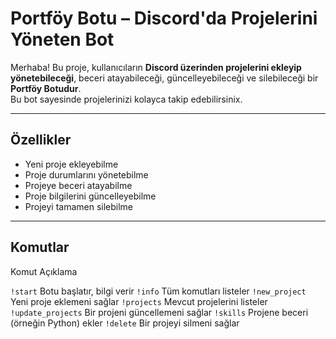 # Portföy Botu – Discord'da Projelerini Yöneten Bot

Merhaba! Bu proje, kullanıcıların **Discord üzerinden projelerini ekleyip yönetebileceği**, beceri atayabileceği, güncelleyebileceği ve silebileceği bir **Portföy Botudur**.  
Bu bot sayesinde projelerinizi kolayca takip edebilirsinix.

---

## Özellikler
-  Yeni proje ekleyebilme
-  Proje durumlarını yönetebilme
-  Projeye beceri atayabilme
-  Proje bilgilerini güncelleyebilme
-  Projeyi tamamen silebilme

---

##  Komutlar

Komut              Açıklama 

`!start`           Botu başlatır, bilgi verir 
`!info`            Tüm komutları listeler 
`!new_project`     Yeni proje eklemeni sağlar 
`!projects`        Mevcut projelerini listeler 
`!update_projects` Bir projeni güncellemeni sağlar 
`!skills`          Projene beceri (örneğin Python) ekler 
`!delete`          Bir projeyi silmeni sağlar 
